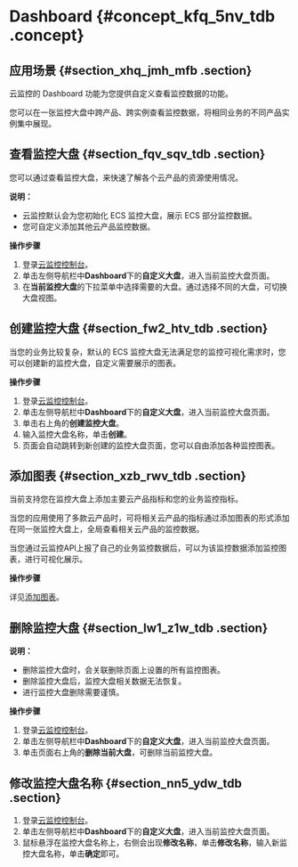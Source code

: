 # Dashboard {#concept_kfq_5nv_tdb .concept}

## 应用场景 {#section_xhq_jmh_mfb .section}

云监控的 Dashboard 功能为您提供自定义查看监控数据的功能。

您可以在一张监控大盘中跨产品、跨实例查看监控数据，将相同业务的不同产品实例集中展现。

## 查看监控大盘 {#section_fqv_sqv_tdb .section}

您可以通过查看监控大盘，来快速了解各个云产品的资源使用情况。

**说明：** 

-   云监控默认会为您初始化 ECS 监控大盘，展示 ECS 部分监控数据。
-   您可自定义添加其他云产品监控数据。

**操作步骤**

1.  登录[云监控控制台](https://cloudmonitor.console.aliyun.com)。
2.  单击左侧导航栏中**Dashboard**下的**自定义大盘**，进入当前监控大盘页面。
3.  在**当前监控大盘**的下拉菜单中选择需要的大盘。通过选择不同的大盘，可切换大盘视图。

## 创建监控大盘 {#section_fw2_htv_tdb .section}

当您的业务比较复杂，默认的 ECS 监控大盘无法满足您的监控可视化需求时，您可以创建新的监控大盘，自定义需要展示的图表。

**操作步骤**

1.  登录[云监控控制台](https://cloudmonitor.console.aliyun.com)。
2.  单击左侧导航栏中**Dashboard**下的**自定义大盘**，进入当前监控大盘页面。
3.  单击右上角的**创建监控大盘**。
4.  输入监控大盘名称，单击**创建**。
5.  页面会自动跳转到新创建的监控大盘页面，您可以自由添加各种监控图表。

## 添加图表 {#section_xzb_rwv_tdb .section}

当前支持您在监控大盘上添加主要云产品指标和您的业务监控指标。

当您的应用使用了多款云产品时，可将相关云产品的指标通过添加图表的形式添加在同一张监控大盘上，全局查看相关云产品的监控数据。

当您通过云监控API上报了自己的业务监控数据后，可以为该监控数据添加监控图表，进行可视化展示。

**操作步骤**

详见[添加图表](../../../../intl.zh-CN/用户指南/Dashboard/添加图表.md#)。

## 删除监控大盘 {#section_lw1_z1w_tdb .section}

**说明：** 

-   删除监控大盘时，会关联删除页面上设置的所有监控图表。
-   删除监控大盘后，监控大盘相关数据无法恢复。
-   进行监控大盘删除需要谨慎。

**操作步骤**

1.  登录[云监控控制台](https://cloudmonitor.console.aliyun.com)。
2.  单击左侧导航栏中**Dashboard**下的**自定义大盘**，进入当前监控大盘页面。
3.  单击页面右上角的**删除当前大盘**，可删除当前监控大盘。

## 修改监控大盘名称 {#section_nn5_ydw_tdb .section}

1.  登录[云监控控制台](https://cloudmonitor.console.aliyun.com)。
2.  单击左侧导航栏中**Dashboard**下的**自定义大盘**，进入当前监控大盘页面。
3.  鼠标悬浮在监控大盘名称上，右侧会出现**修改名称**，单击**修改名称**，输入新监控大盘名称，单击**确定**即可。

